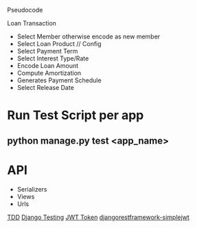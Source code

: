 
Pseudocode

Loan Transaction
- Select Member otherwise encode as new member
- Select Loan Product // Config
- Select Payment Term
- Select Interest Type/Rate
- Encode Loan Amount
 - Compute Amortization
 - Generates Payment Schedule
- Select Release Date

# Run Test Script per app
## python manage.py test <app_name>


# API
- Serializers
- Views
- Urls

[TDD](https://www.youtube.com/watch?v=-f_HgWbomCI)
[Django Testing](https://atharvashah.netlify.app/posts/tech/django-testing-guide/)
[JWT Token](https://www.youtube.com/watch?v=xjMP0hspNLE)
[djangorestframework-simplejwt](https://django-rest-framework-simplejwt.readthedocs.io/en/latest/settings.html)
